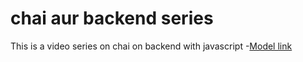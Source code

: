 # chai aur backend series
This is a video series on chai on backend with javascript
-[Model link](https://app.eraser.io/workspace/YtPqZ1VogxGy1jzIDkzj)